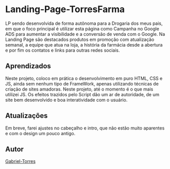 # Landing-Page-TorresFarma
LP sendo desenvolvida de forma autônoma para a Drogaria dos meus pais, em que o foco principal é utilizar esta página como Campanha no Google ADS para aumentar a visibilidade e a conversão de venda com o Google. 
Na Landing Page são destacados produtos em promoção com atualização semanal, a equipe que atua na loja, a história da farmácia desde a abertura e por fim os contatos e links para outras redes sociais.

## Aprendizados
Neste projeto, coloco em prática o desenvolvimento em puro HTML, CSS e JS, ainda sem nenhum tipo de FrameWork, apenas utilizando técnicas de criação de sites amadoras. 
Neste projeto, até o momento é o que mais utilizei JS. Os efeitos trazidos pelo Script dão um ar de autoridade, de um site bem desenvolvido e boa interatividade com o usuário.

## Atualizações
Em breve, farei ajustes no cabeçalho e intro, que não estão muito aparentes e com o design um pouco antigo. 

## Autor
[Gabriel-Torres](https://github.com/gabTorres2003)
